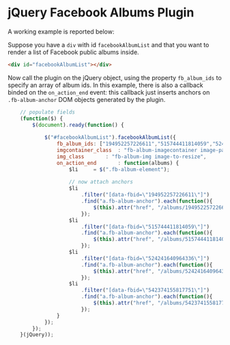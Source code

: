 # jQuery Facebook Albums Plugin

A working example is reported below:

Suppose you have a `div` with id `facebookAlbumList` and that you want to render a list of Facebook public albums inside.
```html
<div id="facebookAlbumList"></div>
```

Now call the plugin on the jQuery object, using the property `fb_album_ids` to specify an array of album ids.
In this example, there is also a callback binded on the `on_action_end` event: this callback just inserts anchors on `.fb-album-anchor` DOM objects generated by the plugin.

```javascript
	// populate fields
	(function($) {
		$(document).ready(function() {
		
			$("#facebookAlbumList").facebookAlbumList({
				fb_album_ids: ["194952257226611","515744411814059","524241640964336","542374155817751"],
				imgcontainer_class	: "fb-album-imagecontainer image-panel",
				img_class		: "fb-album-img image-to-resize",
				on_action_end		: function(albums) {				
					$li		= $(".fb-album-element");
				
					// now attach anchors
					$li
	  					.filter("[data-fbid=\"194952257226611\"]")
	  					.find("a.fb-album-anchor").each(function(){ 
	  						$(this).attr("href", "/albums/194952257226611");
	  					});
					$li
						.filter("[data-fbid=\"515744411814059\"]")
						.find("a.fb-album-anchor").each(function(){ 
							$(this).attr("href", "/albums/515744411814059");
						});
					$li
						.filter("[data-fbid=\"524241640964336\"]")
						.find("a.fb-album-anchor").each(function(){ 
							$(this).attr("href", "/albums/524241640964336");
						});
					$li
						.filter("[data-fbid=\"542374155817751\"]")
						.find("a.fb-album-anchor").each(function(){ 
							$(this).attr("href", "/albums/542374155817751");
						});
				}
			});
		});
	}(jQuery));
```
